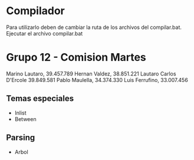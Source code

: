 # Compilador
Para utilizarlo deben de cambiar la ruta de los archivos del compilar.bat.
Ejecutar el archivo compilar.bat

# Grupo 12 - Comision Martes

Marino Lautaro, 39.457.789
Hernan Valdez, 38.851.221
Lautaro Carlos D'Ercole 39.849.581
Pablo Maulella, 34.374.330
Luis Ferrufino, 33.007.456 

## Temas especiales
- Inlist
- Between

## Parsing
- Arbol
